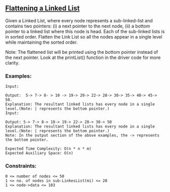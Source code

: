## [Flattening a Linked List](https://www.geeksforgeeks.org/problems/flattening-a-linked-list/1)

Given a Linked List, where every node represents a sub-linked-list and contains two pointers:
(i) a next pointer to the next node,
(ii) a bottom pointer to a linked list where this node is head.
Each of the sub-linked lists is in sorted order.
Flatten the Link List so all the nodes appear in a single level while maintaining the sorted order.

Note: The flattened list will be printed using the bottom pointer instead of the next pointer. Look at the printList() function in the driver code for more clarity.

### Examples:
```
Input:

Output:  5-> 7-> 8- > 10 -> 19-> 20-> 22-> 28-> 30-> 35-> 40-> 45-> 50.
Explanation: The resultant linked lists has every node in a single level.(Note: | represents the bottom pointer.)
Input:
 
Output: 5-> 7-> 8-> 10-> 19-> 22-> 28-> 30-> 50
Explanation: The resultant linked lists has every node in a single level.(Note: | represents the bottom pointer.)
Note: In the output section of the above examples, the -> represents the bottom pointer.

Expected Time Complexity: O(n * n * m)
Expected Auxiliary Space: O(n)
```
### Constraints:
```
0 <= number of nodes <= 50
1 <= no. of nodes in sub-LinkesList(mi) <= 20
1 <= node->data <= 103
```
